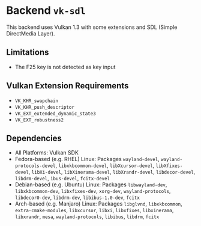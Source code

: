 # Backend `vk-sdl`

This backend uses Vulkan 1.3 with some extensions and SDL (Simple DirectMedia Layer).

## Limitations
* The F25 key is not detected as key input

## Vulkan Extension Requirements
* `VK_KHR_swapchain`
* `VK_KHR_push_descriptor`
* `VK_EXT_extended_dynamic_state3`
* `VK_EXT_robustness2`

## Dependencies
* All Platforms: Vulkan SDK
* Fedora-based (e.g. RHEL) Linux: Packages `wayland-devel`, `wayland-protocols-devel`, `libxkbcommon-devel`, `libXcursor-devel`, `libXfixes-devel`, `libXi-devel`, `libXinerama-devel`, `libXrandr-devel`, `libdecor-devel`, `libdrm-devel`, `ibus-devel`, `fcitx-devel`
* Debian-based (e.g. Ubuntu) Linux: Packages `libwayland-dev`, `libxkbcommon-dev`, `libxfixes-dev`, `xorg-dev`, `wayland-protocols`, `libdecor0-dev`, `libdrm-dev`, `libibus-1.0-dev`, `fcitx`
* Arch-based (e.g. Manjaro) Linux: Packages `libglvnd`, `libxkbcommon`, `extra-cmake-modules`, `libxcursor`, `libxi`, `libxfixes`, `libxinerama`, `libxrandr`, `mesa`, `wayland-protocols`, `libibus`, `libdrm`, `fcitx`